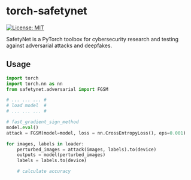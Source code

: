 # torch-safetynet
[![License: MIT](https://img.shields.io/badge/License-MIT-yellow.svg)](https://opensource.org/licenses/MIT)

SafetyNet is a PyTorch toolbox for cybersecurity research and testing against adversarial attacks and deepfakes. 

## Usage

```python
import torch
import torch.nn as nn
from safetynet.adversarial import FGSM

# ... ... ... #
# load model  #
# ... ... ... #

# fast_gradient_sign_method
model.eval()
attack = FGSM(model=model, loss = nn.CrossEntropyLoss(), eps=0.001)

for images, labels in loader:
    perturbed_images = attack(images, labels).to(device)
    outputs = model(perturbed_images)
    labels = labels.to(device)

    # calculate accuracy
```
